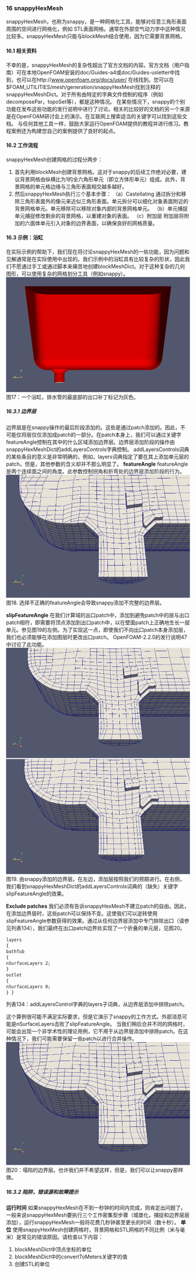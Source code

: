 ### 16 snappyHexMesh
snappyHexMesh，也称为snappy，是一种网格化工具，能够对任意三角形表面周围的空间进行网格化，例如 STL表面网格。通常在外部空气动力学中这种情况比较多。snappyHexMesh只能与blockMesh结合使用，因为它需要背景网格。

#### 16.1 相关资料
不幸的是，snappyHexMesh的复杂性超出了官方文档的内容。官方文档（用户指南）可在本地OpenFOAM安装的doc/Guides-a4或doc/Guides-usletter中找到，也可以在http://www.openfoam.org/docs/user/ 在线找到。您可以在$FOAM_UTILITIES/mesh/generation/snappyHexMesh找到注释的snappyHexMeshDict。对于所有由特定的字典文件控制的程序（例如decomposePar，topoSet等），都是这种情况。
在某些情况下，snappy的个别功能在发布这些功能的发行说明中进行了讨论。相关的比较好的文档的另一个来源是在OpenFOAM研讨会上的演示。在互联网上搜索适当的关键字可以找到这些文档。
与任何其他工具一样，鼓励大家运行OpenFOAM提供的教程并进行练习。教程案例还为构建您自己的案例提供了良好的起点。

#### 16.2 工作流程
snappyHexMesh创建网格的过程分两步：
1. 首先利用blockMesh创建背景网格。这对于snappy的后续工作绝对必要，建议背景网格由纵横比为1的全六角形单元（即立方体形单元）组成。此外，背景网格的单元格边缘与三角形表面相交越多越好。
2. 然后snappyHexMesh执行三个基本步骤：
（a）Castellating
通过拆分和移除三角形表面外的像元来近似三角形表面。单元拆分可以细化对象表面附近的背景网格单元。单元移除可以移除对象内部的背景网格单元。
（b）单元捕捉
单元捕捉修改剩余的背景网格，以重建对象的表面。
（c）附加层
附加层将附加的六面体单元引入对象的边界表面，以确保良好的网格质量。

#### 16.3 示例：浴缸
在实际示例的帮助下，我们现在将讨论snappyHexMesh的一些功能，因为问题和见解通常是在实际使用中出现的。我们示例中的浴缸具有比较复杂的形状，因此我们不愿通过手工或通过脚本来痛苦地创建blockMeshDict。对于这种复杂的几何图形，可以使用复杂的网格划分工具（例如snappy）。
![figure17](images/15.PNG)
图17：一个浴缸，排水管的最底部的出口补丁标记为灰色。

##### 16.3.1 边界层
边界层是在snappy操作的最后阶段添加的。这些是通过patch添加的。因此，不可能仅将层仅仅添加成patch的一部分。在patch本身上，我们可以通过关键字featureAngle控制在其中的什么区域添加边界层。边界层添加阶段的操作由snappyHexMeshDict的addLayersControls字典控制。
addLayersControls词典的某些条目的意义是非常明确的，例如，layers词典指定了要在其上添加单元层的patch。但是，其他参数的含义却并不那么明显了。
**featureAngle**
featureAngle是两个连续面之间的角度。此参数控制拐角和折弯处的边界层添加阶段的行为。
![figure18](images/16.PNG)
图18. 选择不正确的featureAngle会导致snappy添加不完整的边界层。

**slipFeatureAngle**
在我们计算域的出口patch中，添加到避免patch中的层与出口patch相符，即需要将顶点添加到出口patch中，以在壁面patch上正确地生长一层单元。参见图19的左侧。为了实现这一点，即使我们不向出口patch本身添加层，我们也必须能够在添加图层时更改出口patch。
OpenFOAM-2.2.0的发行说明47中讨论了此功能。
![figure19](images/17.PNG)
![figure19](images/18.PNG)
图19. 由snappy添加的边界层。在左边，添加层按照我们的预期进行。在右侧，我们看到snappyHexMeshDict的addLayersControls词典的（缺失）关键字slipFeatureAngle的效果。

**Exclude patches**
我们必须有告诉snappyHexMesh不建立patch的自由。因此，在添加边界层时，这些patch可以保持不变。这使我们可以逆转使用slipFeatureAngle参数获得的效果。通过从任何边界层添加中专门排除出口（请参见列表134），我们最终在出口patch边界处实现了一个折叠的单元层，见图20。
```
layers
{
bathTub
{
nSurfaceLayers 2;
}
outlet
{
nSurfaceLayers 0;
} }
```
列表134：addLayersControl字典的layers子词典，从边界层添加中排除patch。

这个算例很可能不满足实际要求，但是它演示了snappy的工作方式。外部消息可能是nSurfaceLayers击败了slipFeatureAngle。
当我们稍后合并不同的网格时，可能会出现一个非学术性的理论用例，它不用于从边界层添加中排除patch。在这种情况下，我们可能需要保留一些patch以进行合并操作。
![figure20](images/19.PNG)
图20：塌陷的边界层。也许我们并不希望这样，但是，我们可以让snappy那样做。

##### 16.3.2 陷阱，错误源和故障提示
**运行时间**
如果snappyHexMesh在不到一秒钟的时间内完成，则肯定出问题了。一般来说snappyHexMesh要执行三个工作密集型步骤（城堡化，捕捉和边界层层添加），运行snappyHexMesh一般将花费几秒钟甚至更长的时间（数十秒）。
**单位**
使用snappyHexMesh创建网格时，背景网格和STL网格的不同比例（米与毫米）是常见的错误原因。请检查以下内容：
1. blockMeshDict中顶点坐标的单位
2. blockMeshDict中的convertToMeters关键字的值
3. 创建STL的单位